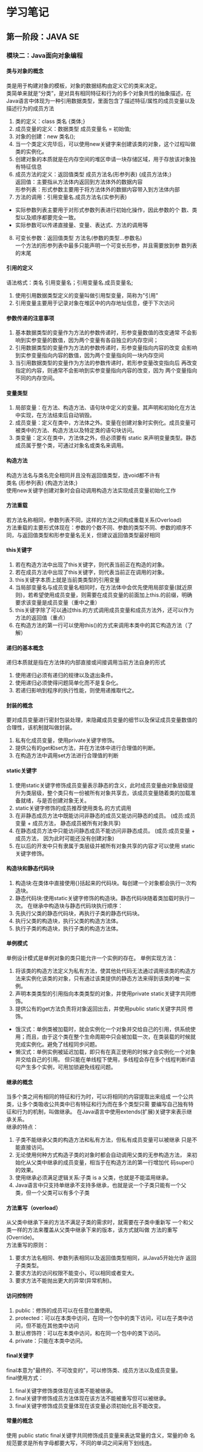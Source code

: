 # 学习笔记
## 第一阶段：JAVA SE
### 模块二：Java面向对象编程
 
#### 类与对象的概念
类是用于构建对象的模板，对象的数据结构由定义它的类来决定。  
类简单来就是“分类”，是对具有相同特征和行为的多个对象共性的抽象描述，在Java语言中体现为一种引用数据类型，里面包含了描述特征/属性的成员变量以及描述行为的成员方法  

1. 类的定义：class 类名 {类体;}  
2. 成员变量的定义：数据类型 成员变量名 = 初始值;  
3. 对象的创建：new 类名();  
4. 当一个类定义完毕后，可以使用new关键字来创建该类的对象，这个过程叫做类的实例化。
5. 创建对象的本质就是在内存空间的堆区申请一块存储区域，用于存放该对象独有特征信息
6. 成员方法的定义：返回值类型 成员方法名(形参列表) {成员方法体;}  
返回值：主要指从方法体内返回到方法体外的数据内容  
形参列表：形式参数主要用于将方法体外的数据内容带入到方法体内部  
7. 方法的调用：引用变量名.成员方法名(实参列表)
 - 实际参数列表主要用于对形式参数列表进行初始化操作，因此参数的个
数、类型以及顺序都要完全一致。
 - 实际参数可以传递直接量、变量、表达式、方法的调用等
8. 可变长参数：返回值类型 方法名(参数的类型...参数名)  
一个方法的形参列表中最多只能声明一个可变长形参，并且需要放到参
数列表的末尾  

#### 引用的定义
语法格式：类名 引用变量名；引用变量名.成员变量名;
1. 使用引用数据类型定义的变量叫做引用型变量，简称为"引用"
2. 引用变量主要用于记录对象在堆区中的内存地址信息，便于下次访问

#### 参数传递的注意事项
1. 基本数据类型的变量作为方法的参数传递时，形参变量数值的改变通常
不会影响到实参变量的数值，因为两个变量有各自独立的内存空间； 
2. 引用数据类型的变量作为方法的参数传递时，形参变量指向内容的改变
会影响到实参变量指向内容的数值，因为两个变量指向同一块内存空间
3. 当引用数据类型的变量作为方法的参数传递时，若形参变量改变指向后
再改变指定的内容，则通常不会影响到实参变量指向内容的改变，因为
两个变量指向不同的内存空间。

#### 变量类型
1. 局部变量：在方法、构造方法、语句块中定义的变量。其声明和初始化在方法中实现，在方法结束后自动销毁。
2. 成员变量：定义在类中，方法体之外。变量在创建对象时实例化。成员变量可被类中的方法、构造方法以及特定类的语句块访问。 
3. 类变量：定义在类中，方法体之外，但必须要有 static 来声明变量类型。静态成员属于整个类，可通过对象名或类名来调用。  

#### 构造方法
构造方法名与类名完全相同并且没有返回值类型，连void都不许有  
类名 (形参列表) {构造方法体;}  
使用new关键字创建对象时会自动调用构造方法实现成员变量初始化工作  

#### 方法重载
若方法名称相同，参数列表不同，这样的方法之间构成重载关系(Overload)  
方法重载的主要形式体现在：参数的个数不同、参数的类型不同、参数的顺序不同，与返回值类型和形参变量名无关，但建议返回值类型最好相同  

#### this关键字
1. 若在构造方法中出现了this关键字，则代表当前正在构造的对象。
2. 若在成员方法中出现了this关键字，则代表当前正在调用的对象。
3. this关键字本质上就是当前类类型的引用变量  
4. 当局部变量名与成员变量名相同时，在方法体中会优先使用局部变量(就近原则)，若希望使用成员变量，则需要在成员变量的前面加上this.的前缀，明确要求该变量是成员变量（重中之重）
5. this关键字除了可以通过this.的方式调用成员变量和成员方法外，还可以作为方法的返回值（重点）
6. 在构造方法的第一行可以使用this()的方式来调用本类中的其它构造方法（了解）

#### 递归的基本概念
递归本质就是指在方法体的内部直接或间接调用当前方法自身的形式  
1. 使用递归必须有递归的规律以及退出条件。
2. 使用递归必须使得问题简单化而不是复杂化。
3. 若递归影响到程序的执行性能，则使用递推取代之。

#### 封装的概念
要对成员变量进行密封包装处理，来隐藏成员变量的细节以及保证成员变量数值的合理性，该机制就叫做封装。  
1. 私有化成员变量，使用private关键字修饰。
2. 提供公有的get和set方法，并在方法体中进行合理值的判断。
3. 在构造方法中调用set方法进行合理值的判断  

#### static关键字
1. 使用static关键字修饰成员变量表示静态的含义，此时成员变量由对象层级提升为类层级，整个类只有一份被所有对象共享去，该成员变量随着类的加载准备就绪，与是否创建对象无关。
2. static关键字修饰的成员推荐使用类名.的方式调用
3. 在非静态成员方法中既能访问非静态的成员又能访问静态的成员。 (成员:成员变量 + 成员方法， 静态成员被所有对象共享)
4. 在静态成员方法中只能访问静态成员不能访问非静态成员。 (成员:成员变量 + 成员方法， 因为此时可能还没有创建对象)
5. 在以后的开发中只有隶属于类层级并被所有对象共享的内容才可以使用 static关键字修饰。  

#### 构造块和静态代码块
1. 构造块:在类体中直接使用{}括起来的代码块。每创建一个对象都会执行一次构造块。
2. 静态代码块:使用static关键字修饰的构造块。静态代码块随着类加载时执行一次。
在继承中构造块与静态代码块执行顺序：
1. 先执行父类的静态代码块，再执行子类的静态代码块。 
2. 执行父类的构造块，执行父类的构造方法体。  
3. 执行子类的构造块，执行子类的构造方法体。  

#### 单例模式
单例设计模式是单例对象的类只能允许一个实例的存在。
单例实现方法：
1. 将该类的构造方法定义为私有方法，使其他处代码无法通过调用该类的构造方法来实例化该类的对象，只有通过该类提供的静态方法来得到该类的唯一实例。  
2. 声明本类类型的引用指向本类类型的对象，并使用private static关键字共同修饰。 
3. 提供公有的get方法负责将对象返回出去，并使用public static关键字共同 修饰。  
  - 饿汉式：单例类被加载时，就会实例化一个对象并交给自己的引用，供系统使用；而且，由于这个类在整个生命周期中只会被加载一次，在类装载的时候就完成实例化。避免了线程同步问题。  
  - 懒汉式：单例实例被延迟加载，即只有在真正使用的时候才会实例化一个对象并交给自己的引用。 但只能在单线程下使用，多线程会存在多个线程判断if语句产生多个实例，可用加锁避免线程问题。  

#### 继承的概念
当多个类之间有相同的特征和行为时，可以将相同的内容提取出来组成 一个公共类，让多个类吸收公共类中已有特征和行为而在多个类型只需 要编写自己独有特征和行为的机制，叫做继承。
在Java语言中使用extends(扩展)关键字来表示继承关系。  
继承的特点：
1. 子类不能继承父类的构造方法和私有方法，但私有成员变量可以被继承 只是不能直接访问。  
2. 无论使用何种方式构造子类的对象时都会自动调用父类的无参构造方法， 来初始化从父类中继承的成员变量，相当于在构造方法的第一行增加代 码super()的效果。  
3. 使用继承必须满足逻辑关系:子类 is a 父类，也就是不能滥用继承。
4. Java语言中只支持单继承不支持多继承，也就是说一个子类只能有一个父 类，但一个父类可以有多个子类  

#### 方法重写（overload）
从父类中继承下来的方法不满足子类的需求时，就需要在子类中重新写 一个和父类一样的方法来覆盖从父类中继承下来的版本，该方式就叫做 方法的重写(Override)。  
方法重写的原则：  
1. 要求方法名相同、参数列表相同以及返回值类型相同，从Java5开始允许 返回子类类型。
2. 要求方法的访问权限不能变小，可以相同或者变大。
3. 要求方法不能抛出更大的异常(异常机制)。  

#### 访问控制符
1. public：修饰的成员可以在任意位置使用。
2. protected：可以在本类中访问，在同一个包中的类下访问，可以在子类中访问，但不能在其他类中访问  
3. 默认修饰符：可以在本类中访问，和在同一个包中的类下访问。  
4. private：只能在本类中访问。  

#### final关键字
final本意为"最终的、不可改变的"，可以修饰类、成员方法以及成员变量。  
final使用方式：  
1. final关键字修饰类体现在该类不能被继承。  
2. final关键字修饰成员方法体现在该方法不能被重写但可以被继承。  
3. final关键字修饰成员变量体现在该变量必须初始化且不能改变。  

#### 常量的概念
使用 public static final关键字共同修饰成员变量来表达常量的含义，常量的命 名规范要求是所有字母都要大写，不同的单词之间采用下划线连。
